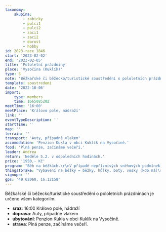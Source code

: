 ```yaml
---
taxonomy:
    skupina:
        - zabicky
        - pulci1
        - pulci2
        - zaci1
        - zaci2
        - dorost
        - hobby
id: 2023-race_1846
start: '2023-02-02'
end: '2023-02-05'
title: 'Pololetní prázdniny'
place: 'Vysočina (Kuklík)'
type: S
note: 'Běžkařské či běžecko/turistické soustředění o pololetních prázdninách je určeno všem kategoriím.'
template: soustredeni
date: '2022-10-06'
import:
    type: members
    time: 1665085202
meetTime: '16:00'
meetPlace: 'Královo pole, nádraží'
link: ''
eventTypeDescription: ''
startTime: ''
map: ''
terrain: ''
transport: 'Auty, případně vlakem'
accomodation: 'Penzion Kukla v obci Kuklík na Vysočině.'
food: 'Plná penze, začínáme večeří.'
leader: Andrea
return: 'Neděle 5.2. v odpoledních hodinách.'
price: '1950,- Kč'
program: "Běh na běžkách.\r\nV případě nepříznivých sněhových podmínek tréninky OB, běžecké tréninky/vycházky."
thingsToTake: "Vybavení na běžky = běžky, hůlky, boty, vosky (kdo má)\r\nVhodné oblečení na běžkování, případně běhání (pokud nebude sníh), buzola.\r\nSpolečenské hry na večer."
signups: ''
gps: '49.62060, 16.12158'
---
```


Běžkařské či běžecko/turistické soustředění o pololetních prázdninách je určeno všem kategoriím.
* **sraz**: 16:00 Královo pole, nádraží
* **doprava**: Auty, případně vlakem
* **ubytování**: Penzion Kukla v obci Kuklík na Vysočině.
* **strava**: Plná penze, začínáme večeří.
